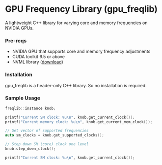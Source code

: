 GPU Frequency Library (gpu\_freqlib)
====================================

A lightweight C++ library for varying core and memory frequencies on NVIDIA GPUs.

### Pre-reqs

* NVIDIA GPU that supports core and memory frequency adjustments
* CUDA toolkit 6.5 or above
* NVML library ([download](https://developer.nvidia.com/nvidia-management-library-nvml))

### Installation

gpu\_freqlib is a header-only C++ library. So no installation is required.

### Sample Usage

```c++
freqlib::instance knob;

printf("Current SM clock: %u\n", knob.get_current_clock());
printf("Current memory clock: %u\n", knob.get_current_mem_clock());

// Get vector of supported frequencies
auto sm_clocks = knob.get_supported_clocks();

// Step down SM (core) clock one level
knob.step_down_clock();

printf("Current SM clock: %u\n", knob.get_current_clock());
```
